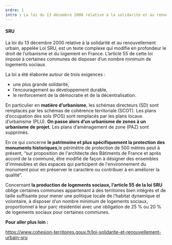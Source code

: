 ```yaml
---
ordre: 1
intro : La loi du 13 décembre 2000 relative à la solidarité et au renouvellement urbain, appelée Loi SRU, est un texte complexe qui modifie en profondeur le droit de l’urbanisme et du logement en France. L’article 55 de cette loi impose à certaines communes de disposer d’un nombre minimum de logements sociaux.
---
```


#### SRU

La loi du 13 décembre 2000 relative à la solidarité et au renouvellement urbain, appelée Loi SRU, est un texte complexe qui modifie en profondeur le droit de l’urbanisme et du logement en France. L’article 55 de cette loi impose à certaines communes de disposer d’un nombre minimum de logements sociaux.

La loi a été élaborée autour de trois exigences :
- une plus grande solidarité,
- l’encouragement au développement durable,
- le renforcement de la démocratie et de la décentralisation.


En particulier en **matière d’urbanisme**, les schémas directeurs (SD) sont remplacés par les schémas de cohérence territoriale (SCOT). Les plans d’occupation des sols (POS) sont remplacés par les plans locaux d’urbanisme (PLU). **On passe alors d’un urbanisme de zones à un urbanisme de projet.** Les plans d’aménagement de zone (PAZ) sont supprimés.

En ce qui concerne **le patrimoine et plus spécifiquement la protection des monuments historiques**,le périmètre de protection de 500 mètres peut à présent, “sur proposition de l'architecte des Bâtiments de France et après accord de la commune, être modifié de façon à désigner des ensembles d'immeubles et des espaces qui participent de l'environnement du monument pour en préserver le caractère ou contribuer à en améliorer la qualité”.

Concernant **la production de logements sociaux, l’article 55 de la loi SRU** oblige certaines communes appartenant à des territoires bien intégrés et de taille suffisante pour mener une politique locale de l’habitat dynamique et volontaire, à disposer d’un nombre minimum de logements sociaux, proportionnel à leur parc résidentiel avec une obligation de 25 % ou 20 % de logements sociaux pour certaines communes.

**Pour aller plus loin :**

https://www.cohesion-territoires.gouv.fr/loi-solidarite-et-renouvellement-urbain-sru

